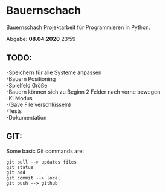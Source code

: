 # Bauernschach

Bauernschach Projektarbeit für Programmieren in Python.
  
Abgabe: **08.04.2020** 23:59

## TODO:
-Speichern für alle Systeme anpassen  
-Bauern Positioning  
-Spielfeld Größe  
-Bauern können sich zu Beginn 2 Felder nach vorne bewegen  
-KI Modus  
-(Save File verschlüsseln)  
-Tests  
-Dokumentation  


## GIT:
Some basic Git commands are:
```
git pull --> updates files
git status
git add 
git commit --> local 
git push --> github
```

